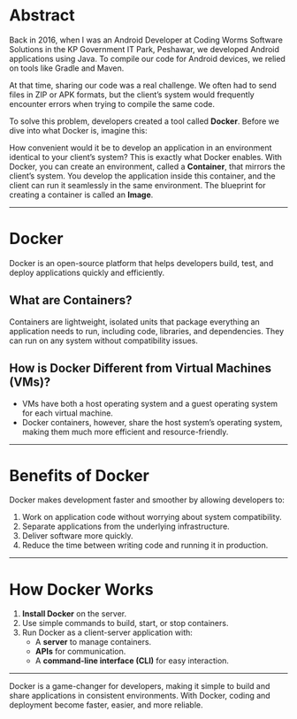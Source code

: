 # Abstract

Back in 2016, when I was an Android Developer at Coding Worms Software Solutions in the KP Government IT Park, Peshawar, we developed Android applications using Java. To compile our code for Android devices, we relied on tools like Gradle and Maven.

At that time, sharing our code was a real challenge. We often had to send files in ZIP or APK formats, but the client’s system would frequently encounter errors when trying to compile the same code.

To solve this problem, developers created a tool called **Docker**. Before we dive into what Docker is, imagine this:

How convenient would it be to develop an application in an environment identical to your client’s system? This is exactly what Docker enables. With Docker, you can create an environment, called a **Container**, that mirrors the client’s system. You develop the application inside this container, and the client can run it seamlessly in the same environment. The blueprint for creating a container is called an **Image**.

---

# Docker

Docker is an open-source platform that helps developers build, test, and deploy applications quickly and efficiently.

## **What are Containers?**

Containers are lightweight, isolated units that package everything an application needs to run, including code, libraries, and dependencies. They can run on any system without compatibility issues.

## **How is Docker Different from Virtual Machines (VMs)?**

- VMs have both a host operating system and a guest operating system for each virtual machine.
- Docker containers, however, share the host system’s operating system, making them much more efficient and resource-friendly.

---

# **Benefits of Docker**

Docker makes development faster and smoother by allowing developers to:

1. Work on application code without worrying about system compatibility.
2. Separate applications from the underlying infrastructure.
3. Deliver software more quickly.
4. Reduce the time between writing code and running it in production.

---

# **How Docker Works**

1. **Install Docker** on the server.
2. Use simple commands to build, start, or stop containers.
3. Run Docker as a client-server application with:
   - A **server** to manage containers.
   - **APIs** for communication.
   - A **command-line interface (CLI)** for easy interaction.

---

Docker is a game-changer for developers, making it simple to build and share applications in consistent environments. With Docker, coding and deployment become faster, easier, and more reliable.

